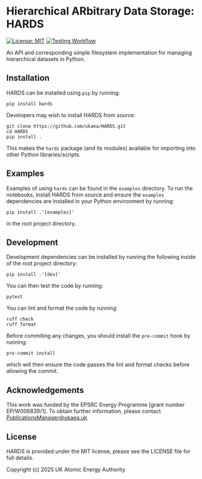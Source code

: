 # Hierarchical ARbitrary Data Storage: HARDS
[![License: MIT](https://img.shields.io/badge/License-MIT-yellow.svg)](https://opensource.org/licenses/MIT)
[![Testing Workflow](https://github.com/ukaea/HARDS/actions/workflows/tests.yml/badge.svg?branch=main)](https://github.com/ukaea/HARDS/actions/workflows/tests.yml)


An API and corresponding simple filesystem implementation for managing hierarchical datasets in Python.


## Installation
HARDS can be installed using `pip` by running:
```shell
pip install hards
```

Developers may wish to install HARDS from source:
```shell
git clone https://github.com/ukaea/HARDS.git
cd HARDS
pip install .
```

This makes the `hards` package (and its modules) available for importing into other Python libraries/scripts.

## Examples
Examples of using `hards` can be found in the `examples` directory. To run the notebooks, install HARDS from source and ensure the `examples` dependencies are installed in your Python environment by running:
```shell
pip install .'[examples]'
```
in the root project directory.

## Development
Development dependencies can be installed by running the following inside of the root project directory:
```shell
pip install .'[dev]'
```

You can then test the code by running:
```shell
pytest
```

You can lint and format the code by running:
```shell
ruff check
ruff format
```

Before commiting any changes, you should install the `pre-commit` hook by running:
```shell
pre-commit install
```
which will then ensure the code passes the lint and format checks before allowing the commit.

## Acknowledgements
This work was funded by the EPSRC Energy Programme [grant number EP/W006839/1]. To obtain further information, please contact [PublicationsManager@ukaea.uk](mailto:PublicationsManager@ukaea.uk).

## License
HARDS is provided under the MIT license, please see the LICENSE file for full details.

Copyright (c) 2025 UK Atomic Energy Authority
